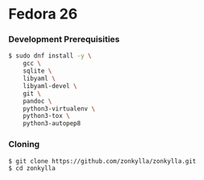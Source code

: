 Fedora 26
=========

### Development Prerequisities

``` bash
$ sudo dnf install -y \
    gcc \
    sqlite \
    libyaml \
    libyaml-devel \
    git \
    pandoc \
    python3-virtualenv \
    python3-tox \
    python3-autopep8
```

### Cloning

``` bash
$ git clone https://github.com/zonkylla/zonkylla.git
$ cd zonkylla
```
